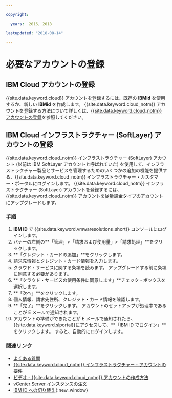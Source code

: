 ```yaml
---

copyright:

  years:  2016, 2018

lastupdated: "2018-08-14"

---
```


# 必要なアカウントの登録

## IBM Cloud アカウントの登録

{{site.data.keyword.cloud}} アカウントを登録するには、既存の **IBMid** を使用するか、新しい **IBMid** を作成します。 {{site.data.keyword.cloud_notm}} アカウントを登録する方法について詳しくは、[{{site.data.keyword.cloud_notm}} アカウントの登録](https://console.bluemix.net/docs/account/adminpublic.html#signing-up-for-ibm-cloud)を参照してください。

## IBM Cloud インフラストラクチャー (SoftLayer) アカウントの登録

{{site.data.keyword.cloud_notm}} インフラストラクチャー (SoftLayer) アカウント (以前は IBM SoftLayer アカウントと呼ばれていた) を使用して、インフラストラクチャー製品とサービスを管理するためのいくつかの追加の機能を提供する、{{site.data.keyword.cloud_notm}} インフラストラクチャー・カスタマー・ポータルにログインします。 {{site.data.keyword.cloud_notm}} インフラストラクチャー (SoftLayer) アカウントを登録するには、{{site.data.keyword.cloud_notm}} アカウントを従量課金タイプのアカウントにアップグレードします。

### 手順

1. **IBM ID** で {{site.data.keyword.vmwaresolutions_short}} コンソールにログインします。
2. バナーの左側の**「管理」>「請求および使用量」>「請求処理」**をクリックします。
3. **「クレジット・カードの追加」**をクリックします。
4. 請求先情報とクレジット・カード情報を入力します。
5. クラウド・サービスに関する条項を読みます。 アップグレードする前に条項に同意する必要があります。
6. **「クラウド・サービスの使用条件に同意します」**チェック・ボックスを選択します。
7. **「次へ」**をクリックします。
8. 個人情報、請求先住所、クレジット・カード情報を確認します。
9. **「完了」**をクリックします。 アカウントのセットアップが処理中であることが E メールで通知されます。
10. アカウントの準備ができたことが E メールで通知されたら、{{site.data.keyword.slportal}}にアクセスして、**「IBM ID でログイン」**をクリックします。
    すると、自動的にログインします。

### 関連リンク

* [よくある質問](faq.html)
* [{{site.data.keyword.cloud_notm}} インフラストラクチャー・アカウントの要件](slaccountrequirement.html)
* [ビデオ - {{site.data.keyword.cloud_notm}} アカウントの作成方法](https://www.youtube.com/watch?v=HBkY-Fs1d6E)
* [vCenter Server インスタンスの注文](../vcenter/vc_orderinginstance.html)
* [IBM ID への切り替え](https://console.ng.bluemix.net/docs/admin/softlayerlink.html){:new_window}
